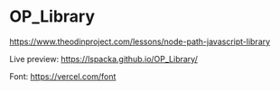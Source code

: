 # OP_Library

https://www.theodinproject.com/lessons/node-path-javascript-library

Live preview: https://lspacka.github.io/OP_Library/

Font: https://vercel.com/font
